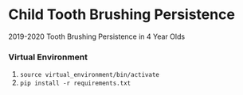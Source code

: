 # Child Tooth Brushing Persistence

2019-2020 Tooth Brushing Persistence in 4 Year Olds

### Virtual Environment

1. `source virtual_environment/bin/activate`
2. `pip install -r requirements.txt`
